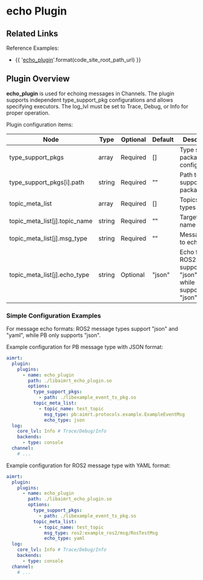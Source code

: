 

# echo Plugin

## Related Links

Reference Examples:
- {{ '[echo_plugin]({}/src/examples/plugins/echo_plugin)'.format(code_site_root_path_url) }}

## Plugin Overview

**echo_plugin** is used for echoing messages in Channels. The plugin supports independent type_support_pkg configurations and allows specifying executors. The log_lvl must be set to Trace, Debug, or Info for proper operation.

Plugin configuration items:

| Node                              | Type          | Optional | Default  | Description |
| ----                              | ----          | ----     | ----     | ----        |
| type_support_pkgs                 | array         | Required | []       | Type support package configuration |
| type_support_pkgs[i].path         | string        | Required | ""       | Path to type support package |
| topic_meta_list                   | array         | Required | []       | Topics and types to echo |
| topic_meta_list[j].topic_name     | string        | Required | ""       | Target topic name |
| topic_meta_list[j].msg_type       | string        | Required | ""       | Message type to echo |
| topic_meta_list[j].echo_type      | string        | Optional | "json"   | Echo format. ROS2 supports "json"/"yaml", while PB only supports "json" |


### Simple Configuration Examples

For message echo formats: ROS2 message types support "json" and "yaml", while PB only supports "json".

Example configuration for PB message type with JSON format:
```yaml
aimrt:
  plugin:
    plugins:
      - name: echo_plugin
        path: ./libaimrt_echo_plugin.so
        options:
          type_support_pkgs:
            - path: ./libexample_event_ts_pkg.so
          topic_meta_list:
            - topic_name: test_topic
              msg_type: pb:aimrt.protocols.example.ExampleEventMsg
              echo_type: json
  log:
    core_lvl: Info # Trace/Debug/Info
    backends:
      - type: console
  channel:
    # ...
```

Example configuration for ROS2 message type with YAML format:
```yaml
aimrt:
  plugin:
    plugins:
      - name: echo_plugin
        path: ./libaimrt_echo_plugin.so
        options:
          type_support_pkgs:
            - path: ./libexample_event_ts_pkg.so
          topic_meta_list:
            - topic_name: test_topic
              msg_type: ros2:example_ros2/msg/RosTestMsg
              echo_type: yaml
  log:
    core_lvl: Info # Trace/Debug/Info
    backends:
      - type: console
  channel:
    # ...
```